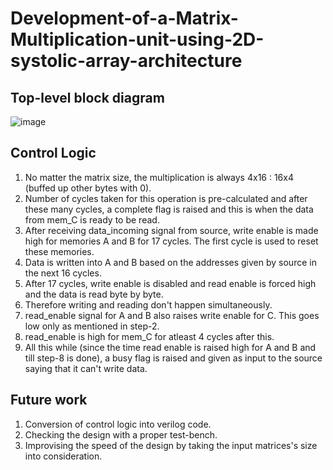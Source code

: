# Development-of-a-Matrix-Multiplication-unit-using-2D-systolic-array-architecture

## Top-level block diagram

![image](https://user-images.githubusercontent.com/14873110/178117149-1de9eaed-227d-4ee3-b6c8-66ee2983c950.png)

## Control Logic
1. No matter the matrix size, the multiplication is always 4x16 : 16x4 (buffed up other bytes with 0).
2. Number of cycles taken for this operation is pre-calculated and after these many cycles, a complete flag is raised and this is when the data from mem_C is ready to be read.
3. After receiving data_incoming signal from source, write enable is made high for memories A and B for 17 cycles. The first cycle is used to reset these memories.
4. Data is written into A and B based on the addresses given by source in the next 16 cycles. 
5. After 17 cycles, write enable is disabled and read enable is forced high and the data is read byte by byte. 
6. Therefore writing and reading don't happen simultaneously.
7. read_enable signal for A and B also raises write enable for C. This goes low only as mentioned in step-2.
8. read_enable is high for mem_C for atleast 4 cycles after this.
9. All this while (since the time read enable is raised high for A and B and till step-8 is done), a busy flag is raised and given as input to the source saying that it can't write data.

## Future work
1. Conversion of control logic into verilog code.
2. Checking the design with a proper test-bench.
3. Improvising the speed of the design by taking the input matrices's size into consideration.

